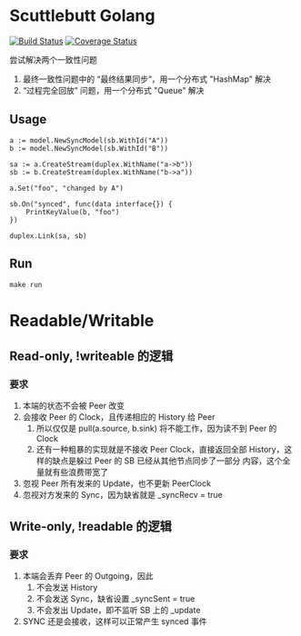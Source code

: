 # Scuttlebutt Golang 
[![Build Status](https://travis-ci.org/chenpengfei/scuttlebutt-golang.svg)](https://travis-ci.org/chenpengfei/scuttlebutt-golang)
[![Coverage Status](https://coveralls.io/repos/github/chenpengfei/scuttlebutt-golang/badge.svg)](https://coveralls.io/github/chenpengfei/scuttlebutt-golang)


尝试解决两个一致性问题
1. 最终一致性问题中的 “最终结果同步”，用一个分布式 "HashMap" 解决
2. “过程完全回放” 问题，用一个分布式 "Queue" 解决

## Usage

```
a := model.NewSyncModel(sb.WithId("A"))
b := model.NewSyncModel(sb.WithId("B"))

sa := a.CreateStream(duplex.WithName("a->b"))
sb := b.CreateStream(duplex.WithName("b->a"))

a.Set("foo", "changed by A")

sb.On("synced", func(data interface{}) {
    PrintKeyValue(b, "foo")
})

duplex.Link(sa, sb)
```

## Run
```
make run
```

# Readable/Writable
## Read-only, !writeable 的逻辑
### 要求
1. 本端的状态不会被 Peer 改变
2. 会接收 Peer 的 Clock，且传递相应的 History 给 Peer
   1. 所以仅仅是 pull(a.source, b.sink) 将不能工作，因为读不到 Peer 的 Clock
   2. 还有一种粗暴的实现就是不接收 Peer Clock，直接返回全部 History，这样的缺点是躲过 Peer 的 SB 已经从其他节点同步了一部分
      内容，这个全量就有些浪费带宽了
3. 忽视 Peer 所有发来的 Update，也不更新 PeerClock
4. 忽视对方发来的 Sync，因为缺省就是 _syncRecv = true

## Write-only, !readable 的逻辑
### 要求
1. 本端会丢弃 Peer 的 Outgoing，因此
   1. 不会发送 History
   2. 不会发送 Sync，缺省设置 _syncSent = true
   3. 不会发出 Update，即不监听 SB 上的 _update
2. SYNC 还是会接收，这样可以正常产生 synced 事件






